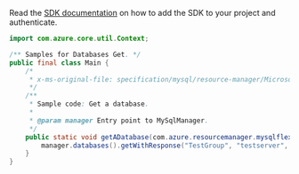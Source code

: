 Read the [SDK documentation](https://github.com/Azure/azure-sdk-for-java/blob/azure-resourcemanager-mysqlflexibleserver_1.0.0-beta.1/sdk/mysqlflexibleserver/azure-resourcemanager-mysqlflexibleserver/README.md) on how to add the SDK to your project and authenticate.

```java
import com.azure.core.util.Context;

/** Samples for Databases Get. */
public final class Main {
    /*
     * x-ms-original-file: specification/mysql/resource-manager/Microsoft.DBforMySQL/stable/2021-05-01/examples/DatabaseGet.json
     */
    /**
     * Sample code: Get a database.
     *
     * @param manager Entry point to MySqlManager.
     */
    public static void getADatabase(com.azure.resourcemanager.mysqlflexibleserver.MySqlManager manager) {
        manager.databases().getWithResponse("TestGroup", "testserver", "db1", Context.NONE);
    }
}
```
